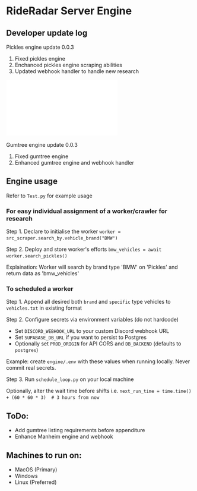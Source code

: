 # RideRadar Server Engine
## Developer update log

Pickles engine update 0.0.3
1) Fixed pickles engine
2) Enchanced pickles engine scraping abilities
3) Updated webhook handler to handle new research

![Showcase Image](./storage/pickes-update.md)

Gumtree engine update 0.0.3
1) Fixed gumtree engine
2) Enhanced gumtree engine and webhook handler

## Engine usage
Refer to `Test.py` for example usage

### For easy individual assignment of a worker/crawler for research
Step 1. Declare to initialise the worker `worker = src_scraper.search_by.vehicle_brand("BMW")`

Step 2. Deploy and store worker's efforts `bmw_vehicles = await worker.search_pickles()`

Explaination: Worker will search by brand type 'BMW' on 'Pickles' and return data as 'bmw_vehicles'

### To scheduled a worker
Step 1. Append all desired both `brand` and `specific` type vehicles to `vehicles.txt` in existing format

Step 2. Configure secrets via environment variables (do not hardcode)

- Set `DISCORD_WEBHOOK_URL` to your custom Discord webhook URL
- Set `SUPABASE_DB_URL` if you want to persist to Postgres
- Optionally set `PROD_ORIGIN` for API CORS and `DB_BACKEND` (defaults to `postgres`)

Example: create `engine/.env` with these values when running locally. Never commit real secrets.

Step 3. Run `schedule_loop.py` on your local machine

Optionally, alter the wait time before shifts i.e. `next_run_time = time.time() + (60 * 60 * 3)  # 3 hours from now`

## ToDo:
* Add gumtree listing requirements before appenditure
* Enhance Manheim engine and webhook

## Machines to run on:
* MacOS (Primary)
* Windows
* Linux (Preferred)
